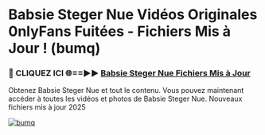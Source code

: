 # Babsie Steger Nue Vidéos Originales 0nlyFans Fuitées - Fichiers Mis à Jour ! (bumq)

<h3>🔴 CLIQUEZ ICI 🌐==►► <a href="https://tinyurl.com/2pmr4ezf" rel="nofollow">Babsie Steger Nue Fichiers Mis à Jour</a></h3>

Obtenez Babsie Steger Nue et tout le contenu. Vous pouvez maintenant accéder à toutes les vidéos et photos de Babsie Steger Nue. Nouveaux fichiers mis à jour 2025

[![bumq](https://i.imgur.com/6SNvagu.gif)](https://tinyurl.com/2pmr4ezf)
